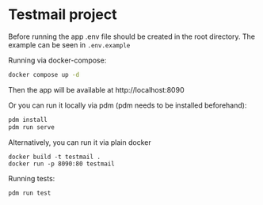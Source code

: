 # Testmail project

Before running the app .env file should be created in the root directory.
The example can be seen in `.env.example`

Running via docker-compose:

```bash
docker compose up -d
```

Then the app will be available at http://localhost:8090

Or you can run it locally via pdm (pdm needs to be installed beforehand):

```bash
pdm install
pdm run serve
```

Alternatively, you can run it via plain docker
```
docker build -t testmail .
docker run -p 8090:80 testmail
```

Running tests:
```bash
pdm run test
```
